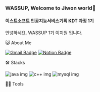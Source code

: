 ### WASSUP, Welcome to Jiwon world👋

#### 이스트소프트 인공지능서비스기획 KDT 과정 1기
안녕하세요. WASSUP 1기 이지원 입니다.   




🐱 About Me

[![Gmail Badge](https://img.shields.io/badge/Gmail-d14836?style=flat-square&logo=Gmail&logoColor=white&link=mailto:jiwon5360@gmail.com)](jiwon5360@gmail.com)
[![Notion Badge](https://img.shields.io/badge/Notion-000000?style=flat-square&logo=Notion&logoColor=white&link=https://www.notion.so/oreumi/e2e6b24f6d044683af0ad27a92233cf0?v=923c5c81f10a4200bab637984c2cfd59)](https://www.notion.so/oreumi/e2e6b24f6d044683af0ad27a92233cf0?v=923c5c81f10a4200bab637984c2cfd59)

🛠️ Stacks

![java img](https://img.shields.io/badge/Java-007396?style=flat-square&logo=Java&logoColor=white) ![c++ img](https://img.shields.io/badge/C++-00599C?style=flat-square&logo=C++&logoColor=white) ![mysql img](https://img.shields.io/badge/MySQL-4479A1?style=flat-square&logo=MySQL&logoColor=white)

💪🏼 Tools






